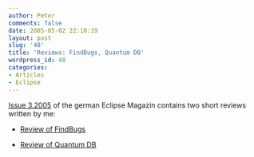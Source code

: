 ```yaml
---
author: Peter
comments: false
date: 2005-05-02 22:10:19
layout: post
slug: '48'
title: 'Reviews: FindBugs, Quantum DB'
wordpress_id: 48
categories:
- Articles
- Eclipse
---
```


[Issue 3.2005](http://www.eclipsemagazin.de/itr/ausgaben/psecom,id,263,nodeid,228.html) of the german Eclipse Magazin contains two short reviews written by me: 




	
  * [Review of FindBugs](http://f3.tobject.de/wp-content/downloads/articles/review_findbugs.pdf)

	
  * [Review of Quantum DB](http://f3.tobject.de/wp-content/downloads/articles/review_quantum.pdf)




